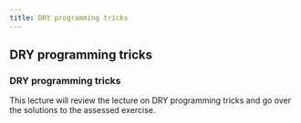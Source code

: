 ```yaml
---
title: DRY programming tricks
---
```

## DRY programming tricks
### DRY programming tricks

This lecture will review the lecture on DRY programming tricks and go over the solutions to the assessed exercise.